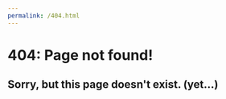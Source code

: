```yaml
---
permalink: /404.html
---
```


# 404: Page not found!
## Sorry, but this page doesn't exist. (yet...)
